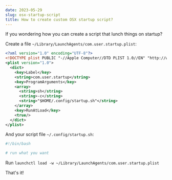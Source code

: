 ```yaml
---
date: 2023-05-29
slug: osx-startup-script
title: How to create custom OSX startup script?
---
```


If you wondering how you can create a script that lunch things on startup?

Create a file `~/Library/LaunchAgents/com.user.startup.plist`:

```xml
<?xml version="1.0" encoding="UTF-8"?>
<!DOCTYPE plist PUBLIC "-//Apple Computer//DTD PLIST 1.0//EN" "http://www.apple.com/DTDs/PropertyList-1.0.dtd">
<plist version="1.0">
  <dict>
    <key>Label</key>
    <string>com.user.startup</string>
    <key>ProgramArguments</key>
    <array>
      <string>sh</string>
      <string>-c</string>
      <string>"$HOME/.config/startup.sh"</string>
    </array>
    <key>RunAtLoad</key>
    <true/>
  </dict>
</plist>
```

And your script file `~/.config/startup.sh`:

```bash
#!/bin/bash

# run what you want
```

Run `launchctl load -w ~/Library/LaunchAgents/com.user.startup.plist`

That's it!
